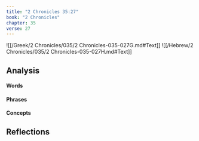 ```yaml
---
title: "2 Chronicles 35:27"
book: "2 Chronicles"
chapter: 35
verse: 27
---
```

![[/Greek/2 Chronicles/035/2 Chronicles-035-027G.md#Text]]
![[/Hebrew/2 Chronicles/035/2 Chronicles-035-027H.md#Text]]

## Analysis

#### Words

#### Phrases

#### Concepts

## Reflections
